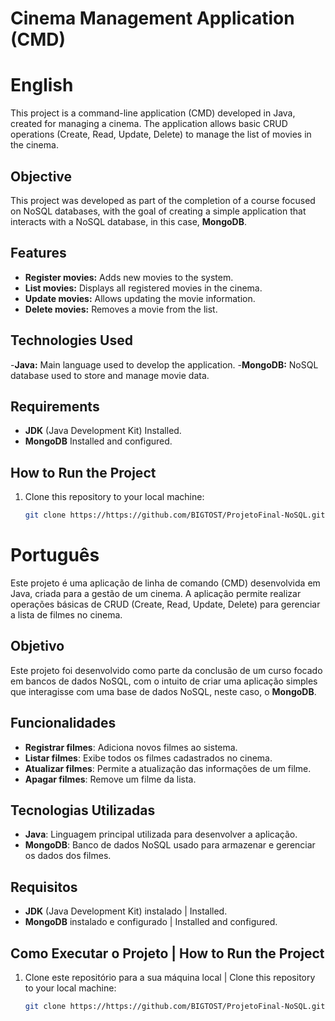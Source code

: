# Cinema Management Application (CMD)

# English

This project is a command-line application (CMD) developed in Java, created for managing a cinema. The application allows basic CRUD operations (Create, Read, Update, Delete) to manage the list of movies in the cinema.

## Objective

This project was developed as part of the completion of a course focused on NoSQL databases, with the goal of creating a simple application that interacts with a NoSQL database, in this case, **MongoDB**.

## Features

- **Register movies:** Adds new movies to the system.
- **List movies:** Displays all registered movies in the cinema.
- **Update movies:** Allows updating the movie information.
- **Delete movies:** Removes a movie from the list.

## Technologies Used

-**Java:** Main language used to develop the application.
-**MongoDB:** NoSQL database used to store and manage movie data.

## Requirements
- **JDK** (Java Development Kit) Installed.
- **MongoDB** Installed and configured.

## How to Run the Project

1. Clone this repository to your local machine:

   ```bash
   git clone https://https://github.com/BIGTOST/ProjetoFinal-NoSQL.git``

# Português

Este projeto é uma aplicação de linha de comando (CMD) desenvolvida em Java, criada para a gestão de um cinema. A aplicação permite realizar operações básicas de CRUD (Create, Read, Update, Delete) para gerenciar a lista de filmes no cinema.

## Objetivo

Este projeto foi desenvolvido como parte da conclusão de um curso focado em bancos de dados NoSQL, com o intuito de criar uma aplicação simples que interagisse com uma base de dados NoSQL, neste caso, o **MongoDB**.

## Funcionalidades

- **Registrar filmes**: Adiciona novos filmes ao sistema.
- **Listar filmes**: Exibe todos os filmes cadastrados no cinema.
- **Atualizar filmes**: Permite a atualização das informações de um filme.
- **Apagar filmes**: Remove um filme da lista.

## Tecnologias Utilizadas

- **Java**: Linguagem principal utilizada para desenvolver a aplicação.
- **MongoDB**: Banco de dados NoSQL usado para armazenar e gerenciar os dados dos filmes.

## Requisitos

- **JDK** (Java Development Kit) instalado | Installed.
- **MongoDB** instalado e configurado | Installed and configured.

## Como Executar o Projeto | How to Run the Project

1. Clone este repositório para a sua máquina local | Clone this repository to your local machine:

   ```bash
   git clone https://https://github.com/BIGTOST/ProjetoFinal-NoSQL.git
